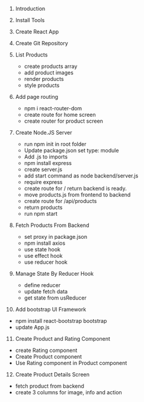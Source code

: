 1. Introduction

2. Install Tools

3. Create React App

4. Create Git Repository

5. List Products
   - create products array
   - add product images
   - render products
   - style products

6. Add page routing
   - npm i react-router-dom
   - create route for home screen
   - create router for product screen
   
7. Create Node.JS Server
   - run npm init in root folder
   - Update package.json set type: module
   - Add .js to imports
   - npm install express
   - create server.js
   - add start command as node backend/server.js
   - require express
   - create route for / return backend is ready.
   - move products.js from frontend to backend
   - create route for /api/products
   - return products
   - run npm start

8. Fetch Products From Backend
   - set proxy in package.json
   - npm install axios
   - use state hook
   - use effect hook
   - use reducer hook

9. Manage State By Reducer Hook
   - define reducer
   - update fetch data
   - get state from usReducer

10. Add bootstrap UI Framework
   - npm install react-bootstrap bootstrap
   - update App.js   

11. Create Product and Rating Component
   - create Rating component
   - Create Product component
   - Use Rating component in Product component

12. Create Product Details Screen
   - fetch product from backend
   - create 3 columns for image, info and action